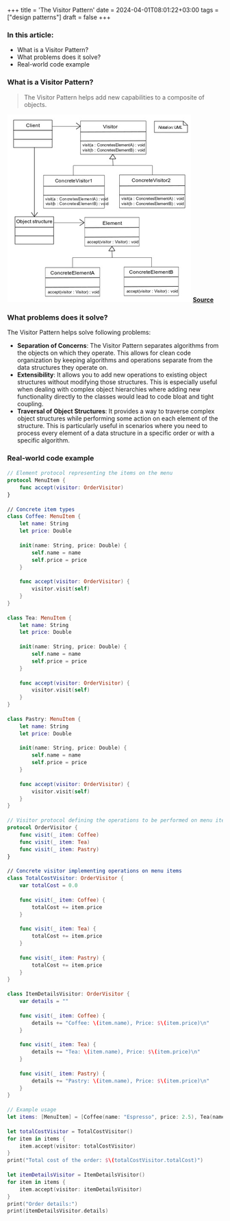 +++
title = 'The Visitor Pattern'
date = 2024-04-01T08:01:22+03:00
tags = ["design patterns"]
draft = false
+++

### In this article:

- What is a Visitor Pattern?
- What problems does it solve?
- Real-world code example

### What is a Visitor Pattern?
> The Visitor Pattern helps add new capabilities to a composite of objects.

![alt image](images/1.jpg)
**[Source](https://en.wikipedia.org/wiki/Visitor_pattern#/media/File:Visitor_design_pattern.svg)** 

### What problems does it solve?

The Visitor Pattern helps solve following problems:

- **Separation of Concerns**: The Visitor Pattern separates algorithms from the objects on which they operate. This allows for clean code organization by keeping algorithms and operations separate from the data structures they operate on.
- **Extensibility**: It allows you to add new operations to existing object structures without modifying those structures. This is especially useful when dealing with complex object hierarchies where adding new functionality directly to the classes would lead to code bloat and tight coupling.
- **Traversal of Object Structures**: It provides a way to traverse complex object structures while performing some action on each element of the structure. This is particularly useful in scenarios where you need to process every element of a data structure in a specific order or with a specific algorithm.

### Real-world code example
```swift
// Element protocol representing the items on the menu
protocol MenuItem {
    func accept(visitor: OrderVisitor)
}

// Concrete item types
class Coffee: MenuItem {
    let name: String
    let price: Double
    
    init(name: String, price: Double) {
        self.name = name
        self.price = price
    }
    
    func accept(visitor: OrderVisitor) {
        visitor.visit(self)
    }
}

class Tea: MenuItem {
    let name: String
    let price: Double
    
    init(name: String, price: Double) {
        self.name = name
        self.price = price
    }
    
    func accept(visitor: OrderVisitor) {
        visitor.visit(self)
    }
}

class Pastry: MenuItem {
    let name: String
    let price: Double
    
    init(name: String, price: Double) {
        self.name = name
        self.price = price
    }
    
    func accept(visitor: OrderVisitor) {
        visitor.visit(self)
    }
}

// Visitor protocol defining the operations to be performed on menu items
protocol OrderVisitor {
    func visit(_ item: Coffee)
    func visit(_ item: Tea)
    func visit(_ item: Pastry)
}

// Concrete visitor implementing operations on menu items
class TotalCostVisitor: OrderVisitor {
    var totalCost = 0.0
    
    func visit(_ item: Coffee) {
        totalCost += item.price
    }
    
    func visit(_ item: Tea) {
        totalCost += item.price
    }
    
    func visit(_ item: Pastry) {
        totalCost += item.price
    }
}

class ItemDetailsVisitor: OrderVisitor {
    var details = ""
    
    func visit(_ item: Coffee) {
        details += "Coffee: \(item.name), Price: $\(item.price)\n"
    }
    
    func visit(_ item: Tea) {
        details += "Tea: \(item.name), Price: $\(item.price)\n"
    }
    
    func visit(_ item: Pastry) {
        details += "Pastry: \(item.name), Price: $\(item.price)\n"
    }
}

// Example usage
let items: [MenuItem] = [Coffee(name: "Espresso", price: 2.5), Tea(name: "Green Tea", price: 2.0), Pastry(name: "Croissant", price: 3.0)]

let totalCostVisitor = TotalCostVisitor()
for item in items {
    item.accept(visitor: totalCostVisitor)
}
print("Total cost of the order: $\(totalCostVisitor.totalCost)")

let itemDetailsVisitor = ItemDetailsVisitor()
for item in items {
    item.accept(visitor: itemDetailsVisitor)
}
print("Order details:")
print(itemDetailsVisitor.details)
```